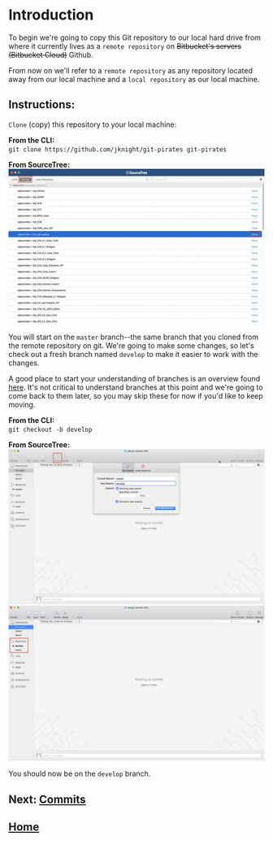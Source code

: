 # Introduction

To begin we're going to copy this Git repository to our local hard drive from where 
it currently lives as a `remote repository` on <strike>Bitbucket's servers (Bitbucket Cloud)</strike>
Github.

From now on we'll refer to a `remote repository` as any repository located away from our local machine and a `local repository` as our local machine.

## Instructions:
`Clone` (copy) this repository to your local machine:

**From the CLI:**  
`git clone https://github.com/jknight/git-pirates git-pirates`

**From SourceTree:**  
![clone](images/intro/i1.png)

You will start on the `master` branch--the same branch that you cloned from the 
remote repository on git. We're going to make some changes, so let's check out 
a fresh branch named `develop` to make it easier to work with the changes. 

A good place to start your understanding of branches is an overview found 
[here](https://www.atlassian.com/git/tutorials/using-branches). 
It's not critical to understand branches at this point and we're going to come 
back to them later, so you may skip these for now if you'd like to keep moving.

**From the CLI:**  
`git checkout -b develop`

**From SourceTree:**  
![checkout](images/intro/i2.png)  
![checkout](images/intro/i3.png)

You should now be on the `develop` branch.

## **Next: [Commits](Commits.md)**  

## **[Home](https://github.com/jknight/git-pirates)**
